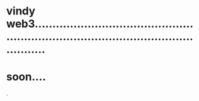 # vindy web3.............................................................................................................
# soon....
.
